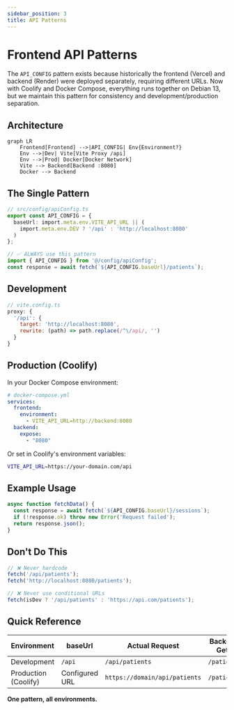 ```yaml
---
sidebar_position: 3
title: API Patterns
---
```


# Frontend API Patterns

The `API_CONFIG` pattern exists because historically the frontend (Vercel) and backend (Render) were deployed separately, requiring different URLs. Now with Coolify and Docker Compose, everything runs together on Debian 13, but we maintain this pattern for consistency and development/production separation.

## Architecture

```mermaid
graph LR
    Frontend[Frontend] -->|API_CONFIG| Env{Environment?}
    Env -->|Dev| Vite[Vite Proxy /api]
    Env -->|Prod| Docker[Docker Network]
    Vite --> Backend[Backend :8080]
    Docker --> Backend
```

## The Single Pattern

```typescript
// src/config/apiConfig.ts
export const API_CONFIG = {
  baseUrl: import.meta.env.VITE_API_URL || (
    import.meta.env.DEV ? '/api' : 'http://localhost:8080'
  )
};

// ✅ ALWAYS use this pattern
import { API_CONFIG } from '@/config/apiConfig';
const response = await fetch(`${API_CONFIG.baseUrl}/patients`);
```

## Development

```javascript
// vite.config.ts
proxy: {
  '/api': {
    target: 'http://localhost:8080',
    rewrite: (path) => path.replace(/^\/api/, '')
  }
}
```

## Production (Coolify)

In your Docker Compose environment:

```yaml
# docker-compose.yml
services:
  frontend:
    environment:
      - VITE_API_URL=http://backend:8080
  backend:
    expose:
      - "8080"
```

Or set in Coolify's environment variables:
```bash
VITE_API_URL=https://your-domain.com/api
```

## Example Usage

```typescript
async function fetchData() {
  const response = await fetch(`${API_CONFIG.baseUrl}/sessions`);
  if (!response.ok) throw new Error('Request failed');
  return response.json();
}
```

## Don't Do This

```typescript
// ❌ Never hardcode
fetch('/api/patients');
fetch('http://localhost:8080/patients');

// ❌ Never use conditional URLs
fetch(isDev ? '/api/patients' : 'https://api.com/patients');
```

## Quick Reference

| Environment | baseUrl | Actual Request | Backend Gets |
|------------|---------|----------------|--------------|
| Development | `/api` | `/api/patients` | `/patients` |
| Production (Coolify) | Configured URL | `https://domain/api/patients` | `/patients` |

**One pattern, all environments.**